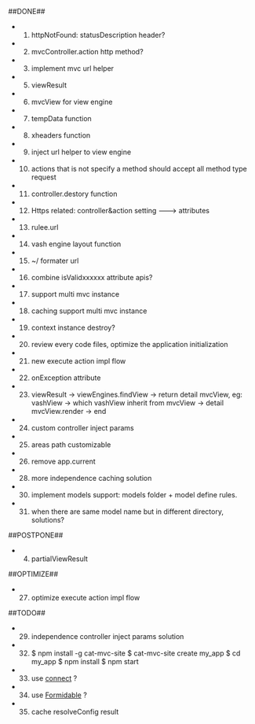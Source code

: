 ##DONE##
+ 1. httpNotFound: statusDescription header?
+ 2. mvcController.action http method?
+ 3. implement mvc url helper
+ 5. viewResult
+ 6. mvcView for view engine
+ 7. tempData function
+ 8. xheaders function
+ 9. inject url helper to view engine
+ 10. actions that is not specify a method should accept all method type request
+ 11. controller.destory function
+ 12. Https related: controller&action setting ---> attributes
+ 13. rulee.url
+ 14. vash engine layout function
+ 15. ~/ formater url
+ 16. combine isValidxxxxxx attribute apis?
+ 17. support multi mvc instance
+ 18. caching support multi mvc instance
+ 19. context instance destroy?
+ 20. review every code files, optimize the application initialization
+ 21. new execute action impl flow
+ 22. onException attribute
+ 23. viewResult -> viewEngines.findView -> return detail mvcView, eg: vashView -> which vashView inherit from mvcView -> detail mvcView.render -> end
+ 24. custom controller inject params
+ 25. areas path customizable
+ 26. remove app.current
+ 28. more independence caching solution
+ 30. implement models support: models folder + model define rules.
+ 31. when there are same model name but in different directory, solutions?

##POSTPONE##
+ 4. partialViewResult

##OPTIMIZE##
+ 27. optimize execute action impl flow

##TODO##
+ 29. independence controller inject params solution
+ 32. $ npm install -g cat-mvc-site   $ cat-mvc-site create my_app   $ cd my_app $ npm install   $ npm start
+ 33. use [connect](https://github.com/senchalabs/connect) ?
+ 34. use [Formidable](https://github.com/felixge/node-formidable) ?
+ 35. cache resolveConfig result